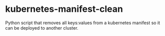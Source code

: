 # kubernetes-manifest-clean
Python script that removes all keys:values ​​from a kubernetes manifest so it can be deployed to another cluster.
